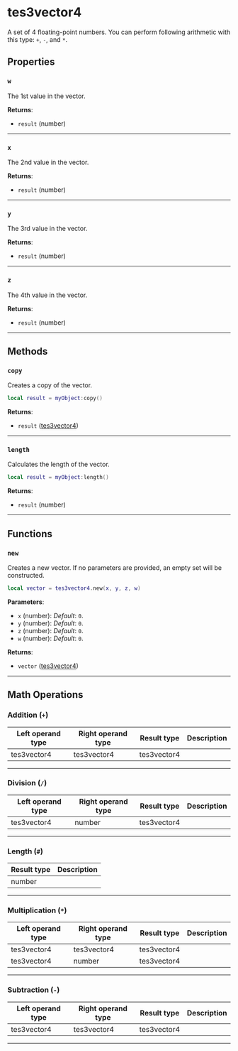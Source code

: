 <!---
	This file is autogenerated. Do not edit this file manually. Your changes will be ignored.
	More information: https://github.com/MWSE/MWSE/tree/master/docs
-->

# tes3vector4

A set of 4 floating-point numbers. You can perform following arithmetic with this type: `+`, `-`, and `*`.

## Properties

### `w`

The 1st value in the vector.

**Returns**:

* `result` (number)

***

### `x`

The 2nd value in the vector.

**Returns**:

* `result` (number)

***

### `y`

The 3rd value in the vector.

**Returns**:

* `result` (number)

***

### `z`

The 4th value in the vector.

**Returns**:

* `result` (number)

***

## Methods

### `copy`

Creates a copy of the vector.

```lua
local result = myObject:copy()
```

**Returns**:

* `result` ([tes3vector4](../../types/tes3vector4))

***

### `length`

Calculates the length of the vector.

```lua
local result = myObject:length()
```

**Returns**:

* `result` (number)

***

## Functions

### `new`

Creates a new vector. If no parameters are provided, an empty set will be constructed.

```lua
local vector = tes3vector4.new(x, y, z, w)
```

**Parameters**:

* `x` (number): *Default*: `0`.
* `y` (number): *Default*: `0`.
* `z` (number): *Default*: `0`.
* `w` (number): *Default*: `0`.

**Returns**:

* `vector` ([tes3vector4](../../types/tes3vector4))

***

## Math Operations

### Addition (`+`)

| Left operand type | Right operand type | Result type | Description |
| ----------------- | ------------------ | ----------- | ----------- |
| tes3vector4 | tes3vector4 | tes3vector4 |  |
***

### Division (`/`)

| Left operand type | Right operand type | Result type | Description |
| ----------------- | ------------------ | ----------- | ----------- |
| tes3vector4 | number | tes3vector4 |  |
***

### Length (`#`)

| Result type | Description |
| ----------- | ----------- |
| number |  |
***

### Multiplication (`*`)

| Left operand type | Right operand type | Result type | Description |
| ----------------- | ------------------ | ----------- | ----------- |
| tes3vector4 | tes3vector4 | tes3vector4 |  |
| tes3vector4 | number | tes3vector4 |  |
***

### Subtraction (`-`)

| Left operand type | Right operand type | Result type | Description |
| ----------------- | ------------------ | ----------- | ----------- |
| tes3vector4 | tes3vector4 | tes3vector4 |  |
***

